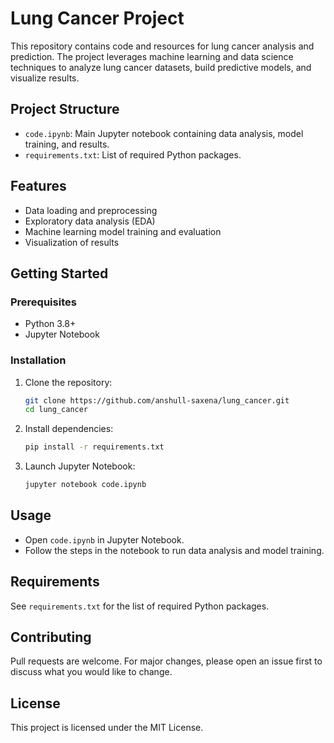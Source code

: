 # Lung Cancer Project

This repository contains code and resources for lung cancer analysis and prediction. The project leverages machine learning and data science techniques to analyze lung cancer datasets, build predictive models, and visualize results.

## Project Structure
- `code.ipynb`: Main Jupyter notebook containing data analysis, model training, and results.
- `requirements.txt`: List of required Python packages.

## Features
- Data loading and preprocessing
- Exploratory data analysis (EDA)
- Machine learning model training and evaluation
- Visualization of results

## Getting Started

### Prerequisites
- Python 3.8+
- Jupyter Notebook

### Installation
1. Clone the repository:
   ```bash
   git clone https://github.com/anshull-saxena/lung_cancer.git
   cd lung_cancer
   ```
2. Install dependencies:
   ```bash
   pip install -r requirements.txt
   ```
3. Launch Jupyter Notebook:
   ```bash
   jupyter notebook code.ipynb
   ```

## Usage
- Open `code.ipynb` in Jupyter Notebook.
- Follow the steps in the notebook to run data analysis and model training.

## Requirements
See `requirements.txt` for the list of required Python packages.

## Contributing
Pull requests are welcome. For major changes, please open an issue first to discuss what you would like to change.

## License
This project is licensed under the MIT License.
